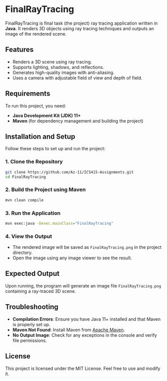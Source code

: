 # FinalRayTracing

FinalRayTracing is final task (the project) ray tracing application written in **Java**. It renders 3D objects using ray tracing techniques and outputs an image of the rendered scene.

## Features
- Renders a 3D scene using ray tracing.
- Supports lighting, shadows, and reflections.
- Generates high-quality images with anti-aliasing.
- Uses a camera with adjustable field of view and depth of field.

## Requirements
To run this project, you need:
- **Java Development Kit (JDK) 11+**
- **Maven** (for dependency management and building the project)

## Installation and Setup
Follow these steps to set up and run the project:

### 1. Clone the Repository
```sh
git clone https://github.com/Az-11/ICS415-Assignments.git
cd FinalRayTracing
```

### 2. Build the Project using Maven
```sh
mvn clean compile
```

### 3. Run the Application
```sh
mvn exec:java -Dexec.mainClass="FinalRayTracing"
```

### 4. View the Output
- The rendered image will be saved as `FinalRayTracing.png` in the project directory.
- Open the image using any image viewer to see the result.

## Expected Output
Upon running, the program will generate an image file `FinalRayTracing.png` containing a ray-traced 3D scene.

## Troubleshooting
- **Compilation Errors**: Ensure you have Java 11+ installed and that Maven is properly set up.
- **Maven Not Found**: Install Maven from [Apache Maven](https://maven.apache.org/install.html).
- **No Output Image**: Check for any exceptions in the console and verify file permissions.

## License
This project is licensed under the MIT License. Feel free to use and modify it.



